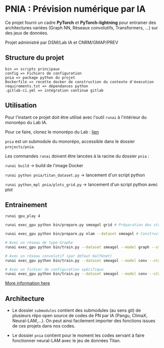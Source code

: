 # PNIA : Prévision numérique par IA

Ce projet fourni un cadre **PyTorch** et **PyTorch-lightning** pour entrainer des architectures variées (Graph NN, Réseaux convolutifs, Transformers, ...) sur des jeux de données.

Projet administré par DSM/Lab IA et CNRM/GMAP/PREV

## Structure du projet

```
bin => scripts principaux
config => Fichiers de configuration
pnia => package python du projet
Dockerfile => recette docker de construction du contexte d'éxecution
requirements.txt => dépendances python
.gitlab-ci.yml => intégration continue gitlab
```

## Utilisation

Pour l'instant ce projet doit être utilisé avec l'outil `runai` à l'intérieur du monorépo du Lab IA.

Pour ce faire, clonez le monorépo du Lab : [lien](https://git.meteo.fr/dsm-labia/monorepo4ai)

`pnia` est un submodule du monorépo, accessible dans le dossier `projects/pnia`.

Les commandes `runai` doivent être lancées à la racine du dossier `pnia` :

```runai build```  -> build de l'image Docker

```runai python pnia/titan_dataset.py``` -> lancement d'un script python

```runai python_mpl pnia/plots_grid.py``` -> lancement d'un script python avec plot

## Entrainement

```bash
runai gpu_play 4

runai exec_gpu python bin/prepare.py smeagol grid # Préparation des statics smeagol

runai exec_gpu python bin/prepare.py nlam --dataset smeagol # Construction des pré-requis pour les graphes

# Avec un réseau de type Graphe
runai exec_gpu python bin/train.py --dataset smeagol --model graph --standardize --gpus 4

# Avec un réseau convolutif (par défaut HalfUnet)
runai exec_gpu python bin/train.py --dataset smeagol --model conv --standardize --gpus 4

# Avec un fichier de configuration spécifique
runai exec_gpu python bin/train.py --dataset smeagol --model conv --standardize --gpus 4 --data_conf config/smeagol.json
```
[More information here](./bin/Readme.md)

## Architecture

- Le dossier `submodules` contient des submodules (au sens git) de plusieurs répo open source de codes de PN par IA (Pangu, ClimaX, Neural-LAM,...). On peut ainsi facilement importer des fonctions issues de ces projets dans nos codes.

- Le dossier `pnia` contient pour le moment les codes servant à faire fonctionner neural-LAM avec le jeu de données Titan.
